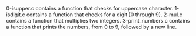 0-isupper.c contains a function that checks for uppercase character.
 1-isdigit.c contains  a function that checks for a digit (0 through 9).
2-mul.c contains  a function that multiplies two integers.
 3-print_numbers.c contains a function that prints the numbers, from 0 to 9, followed by a new line.

